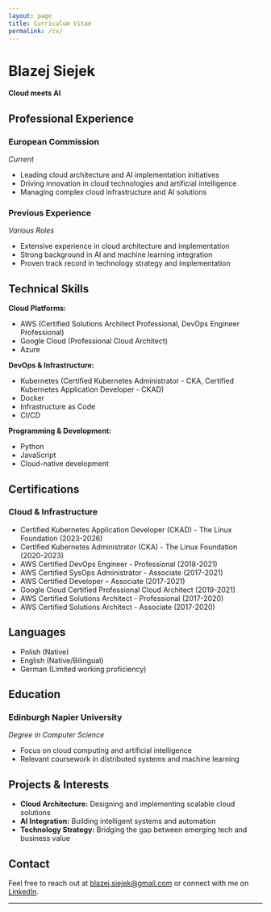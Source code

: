 ```yaml
---
layout: page
title: Curriculum Vitae
permalink: /cv/
---
```


# Blazej Siejek
**Cloud meets AI**

## Professional Experience

### European Commission
*Current*

- Leading cloud architecture and AI implementation initiatives
- Driving innovation in cloud technologies and artificial intelligence
- Managing complex cloud infrastructure and AI solutions

### Previous Experience
*Various Roles*

- Extensive experience in cloud architecture and implementation
- Strong background in AI and machine learning integration
- Proven track record in technology strategy and implementation

## Technical Skills

**Cloud Platforms:** 
- AWS (Certified Solutions Architect Professional, DevOps Engineer Professional)
- Google Cloud (Professional Cloud Architect)
- Azure

**DevOps & Infrastructure:**
- Kubernetes (Certified Kubernetes Administrator - CKA, Certified Kubernetes Application Developer - CKAD)
- Docker
- Infrastructure as Code
- CI/CD

**Programming & Development:**
- Python
- JavaScript
- Cloud-native development

## Certifications

### Cloud & Infrastructure
- Certified Kubernetes Application Developer (CKAD) - The Linux Foundation (2023-2026)
- Certified Kubernetes Administrator (CKA) - The Linux Foundation (2020-2023)
- AWS Certified DevOps Engineer - Professional (2018-2021)
- AWS Certified SysOps Administrator - Associate (2017-2021)
- AWS Certified Developer – Associate (2017-2021)
- Google Cloud Certified Professional Cloud Architect (2019-2021)
- AWS Certified Solutions Architect - Professional (2017-2020)
- AWS Certified Solutions Architect - Associate (2017-2020)

## Languages

- Polish (Native)
- English (Native/Bilingual)
- German (Limited working proficiency)

## Education

### Edinburgh Napier University
*Degree in Computer Science*

- Focus on cloud computing and artificial intelligence
- Relevant coursework in distributed systems and machine learning

## Projects & Interests

- **Cloud Architecture:** Designing and implementing scalable cloud solutions
- **AI Integration:** Building intelligent systems and automation
- **Technology Strategy:** Bridging the gap between emerging tech and business value

## Contact

Feel free to reach out at [blazej.siejek@gmail.com](mailto:blazej.siejek@gmail.com) or connect with me on [LinkedIn](https://www.linkedin.com/in/blazejsiejek/).

---